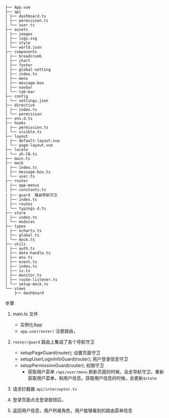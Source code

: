 ```
├── App.vue
├── api
│ ├── dashboard.ts
│ ├── permission.ts
│ └── user.ts
├── assets
│ ├── images
│ ├── logo.svg
│ ├── style
│ └── world.json
├── components
│ ├── breadcrumb
│ ├── chart
│ ├── footer
│ ├── global-setting
│ ├── index.ts
│ ├── menu
│ ├── message-box
│ ├── navbar
│ └── tab-bar
├── config
│ └── settings.json
├── directive
│ ├── index.ts
│ └── permission
├── env.d.ts
├── hooks
│ ├── permission.ts
│ └── visible.ts
├── layout
│ ├── default-layout.vue
│ └── page-layout.vue
├── locale
│ └── zh-CN.ts
├── main.ts
├── mock
│ ├── index.ts
│ ├── message-box.ts
│ └── user.ts
├── router
│ ├── app-menus
│ ├── constants.ts
│ ├── guard  路由导航守卫
│ ├── index.ts 
│ ├── routes
│ └── typings.d.ts
├── store
│ ├── index.ts
│ └── modules
├── types
│ ├── echarts.ts
│ ├── global.ts
│ └── mock.ts
├── utils
│ ├── auth.ts
│ ├── date-handle.ts
│ ├── env.ts
│ ├── event.ts
│ ├── index.ts
│ ├── is.ts
│ ├── monitor.ts
│ ├── route-listener.ts
│ └── setup-mock.ts
└── views
    ├── dashboard
```

步骤

1. main.ts 文件
    - 实例化App
    - `app.use(router)` 注册路由，

2. `router/guard` 路由上集成了各个导航守卫
    - setupPageGuard(router); 设置页面守卫
    - setupUserLoginInfoGuard(router); 用户登录信息守卫
    - setupPermissionGuard(router); 权限守卫
        - 获取用户菜单 `/api/user/menu`
    刷新页面的时候，会走导航守卫，重新获取用户菜单，和用户信息。获取用户信息的时候，会更新`$state`

3. 请求拦截器 `api/interceptor.ts` 

3. 登录页面点击登录按钮后，
4. 返回用户信息，用户所属角色，用户能够看到的路由菜单信息

####     